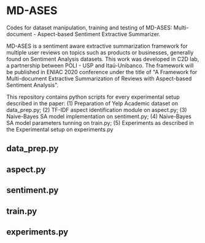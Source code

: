 # MD-ASES
Codes for dataset manipulation, training and testing of MD-ASES: Multi-document - Aspect-based Sentiment Extractive Summarizer. 

MD-ASES is a sentiment aware extractive summarization framework for multiple user reviews on topics such as products or businesses, generally found on Sentiment Analysis datasets. This work was developed in C2D lab, a partnership between POLI - USP and Itaú-Unibanco. The framework will be published in ENIAC 2020 conference under the title of "A Framework for Multi-document Extractive Summarization of Reviews with Aspect-based Sentiment Analysis".

This repository contains python scripts for every experimental setup described in the paper:
(1) Preparation of Yelp Academic dataset on data_prep.py;
(2) TF-IDF aspect identification module on aspect.py;
(3) Naive-Bayes SA model implementation on sentiment.py;
(4) Naive-Bayes SA model parameters tunning on train.py;
(5) Experiments as described in the Experimental setup on experiments.py 

## data_prep.py

## aspect.py

## sentiment.py

## train.py

## experiments.py
